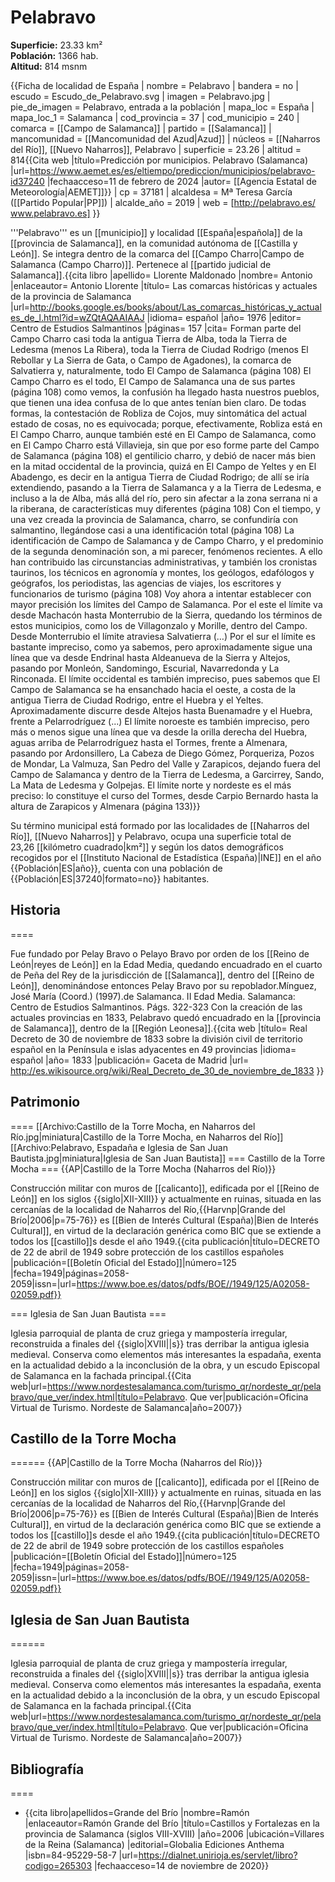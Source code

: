 # Pelabravo

**Superficie:** 23.33 km²  
**Población:** 1366 hab.  
**Altitud:** 814 msnm  

{{Ficha de localidad de España
| nombre = Pelabravo
| bandera = no
| escudo = Escudo_de_Pelabravo.svg
| imagen = Pelabravo.jpg
| pie_de_imagen = Pelabravo, entrada a la población
| mapa_loc = España
| mapa_loc_1 = Salamanca
| cod_provincia = 37
| cod_municipio = 240
| comarca = [[Campo de Salamanca]]
| partido = [[Salamanca]]
| mancomunidad = [[Mancomunidad del Azud|Azud]]
| núcleos = [[Naharros del Río]], [[Nuevo Naharros]], Pelabravo
| superficie = 23.26
| altitud = 814<ref>{{Cita web |título=Predicción por municipios. Pelabravo (Salamanca) |url=https://www.aemet.es/es/eltiempo/prediccion/municipios/pelabravo-id37240 |fechaacceso=11 de febrero de 2024 |autor= [[Agencia Estatal de Meteorología|AEMET]]}}</ref>
| cp = 37181
| alcaldesa = Mª Teresa García ([[Partido Popular|PP]])
| alcalde_año = 2019
| web = [http://pelabravo.es/ www.pelabravo.es]
}}

'''Pelabravo''' es un [[municipio]] y localidad [[España|española]] de la [[provincia de Salamanca]], en la comunidad autónoma de [[Castilla y León]]. Se integra dentro de la comarca del [[Campo Charro|Campo de Salamanca (Campo Charro)]]. Pertenece al [[partido judicial de Salamanca]].<ref name=ref_duplicada_1>{{cita libro |apellido= Llorente Maldonado |nombre= Antonio |enlaceautor= Antonio Llorente |título= Las comarcas históricas y actuales de la provincia de Salamanca |url=http://books.google.es/books/about/Las_comarcas_históricas_y_actuales_de_l.html?id=wZQtAQAAIAAJ |idioma= español |año= 1976 |editor= Centro de Estudios Salmantinos |páginas= 157 |cita= Forman parte del Campo Charro casi toda la antigua Tierra de Alba, toda la Tierra de Ledesma (menos La Ribera), toda la Tierra de Ciudad Rodrigo (menos El Rebollar y La Sierra de Gata, o Campo de Agadones), la comarca de Salvatierra y, naturalmente, todo El Campo de Salamanca (página 108) El Campo Charro es el todo, El Campo de Salamanca una de sus partes (página 108) como vemos, la confusión ha llegado hasta nuestros pueblos, que tienen una idea confusa de lo que antes tenían bien claro. De todas formas, la contestación de Robliza de Cojos, muy sintomática del actual estado de cosas, no es equivocada; porque, efectivamente, Robliza está en El Campo Charro, aunque también esté en El Campo de Salamanca, como en El Campo Charro está Villavieja, sin que por eso forme parte del Campo de Salamanca (página 108) el gentilicio charro, y debió de nacer más bien en la mitad occidental de la provincia, quizá en El Campo de Yeltes y en El Abadengo, es decir en la antigua Tierra de Ciudad Rodrigo; de allí se iría extendiendo, pasando a la Tierra de Salamanca y a la Tierra de Ledesma, e incluso a la de Alba, más allá del río, pero sin afectar a la zona serrana ni a la riberana, de características muy diferentes (página 108) Con el tiempo, y una vez creada la provincia de Salamanca, charro, se confundiría con salmantino, llegándose casi a una identificación total (página 108) La identificación de Campo de Salamanca y de Campo Charro, y el predominio de la segunda denominación son, a mi parecer, fenómenos recientes. A ello han contribuido las circunstancias administrativas, y también los cronistas taurinos, los técnicos en agronomía y montes, los geólogos, edafólogos y geógrafos, los periodistas, las agencias de viajes, los escritores y funcionarios de turismo (página 108) Voy ahora a intentar establecer con mayor precisión los límites del Campo de Salamanca. Por el este el límite va desde Machacón hasta Monterrubio de la Sierra, quedando los términos de estos municipios, como los de Villagonzalo y Morille, dentro del Campo. Desde Monterrubio el límite atraviesa Salvatierra (…) Por el sur el límite es bastante impreciso, como ya sabemos, pero aproximadamente sigue una línea que va desde Endrinal hasta Aldeanueva de la Sierra y Altejos, pasando por Monleón, Sandomingo, Escurial, Navarredonda y La Rinconada. El límite occidental es también impreciso, pues sabemos que El Campo de Salamanca se ha ensanchado hacia el oeste, a costa de la antigua Tierra de Ciudad Rodrigo, entre el Huebra y el Yeltes. Aproximadamente discurre desde Altejos hasta Buenamadre y el Huebra, frente a Pelarrodríguez (...) El límite noroeste es también impreciso, pero más o menos sigue una línea que va desde la orilla derecha del Huebra, aguas arriba de Pelarrodríguez hasta el Tormes, frente a Almenara, pasando por Ardonsillero, La Cabeza de Diego Gómez, Porqueriza, Pozos de Mondar, La Valmuza, San Pedro del Valle y Zarapicos, dejando fuera del Campo de Salamanca y dentro de la Tierra de Ledesma, a Garcirrey, Sando, La Mata de Ledesma y Golpejas. El límite norte y nordeste es el más preciso: lo constituye el curso del Tormes, desde Carpio Bernardo hasta la altura de Zarapicos y Almenara (página 133)}}</ref>

Su término municipal está formado por las localidades de [[Naharros del Río]], [[Nuevo Naharros]] y Pelabravo, ocupa una superficie total de 23,26&nbsp;[[kilómetro cuadrado|km²]] y según los datos demográficos recogidos por el [[Instituto Nacional de Estadística (España)|INE]] en el año {{Población|ES|año}}, cuenta con una población de {{Población|ES|37240|formato=no}} habitantes.

## Historia

====

Fue fundado por Pelay Bravo o Pelayo Bravo por orden de los [[Reino de León|reyes de León]] en la Edad Media, quedando encuadrado en el cuarto de Peña del Rey de la jurisdicción de [[Salamanca]], dentro del [[Reino de León]], denominándose entonces Pelay Bravo por su repoblador.<ref>Mínguez, José María (Coord.) (1997).de Salamanca. II Edad Media. Salamanca: Centro de Estudios Salmantinos. Págs. 322-323</ref> Con la creación de las actuales provincias en 1833, Pelabravo quedó encuadrado en la [[provincia de Salamanca]], dentro de la [[Región Leonesa]].<ref>{{cita web |título= Real Decreto de 30 de noviembre de 1833 sobre la división civil de territorio español en la Península e islas adyacentes en 49 provincias |idioma= español |año= 1833 |publicación= Gaceta de Madrid |url= http://es.wikisource.org/wiki/Real_Decreto_de_30_de_noviembre_de_1833 }}</ref>

## Patrimonio

====
[[Archivo:Castillo de la Torre Mocha, en Naharros del Río.jpg|miniatura|Castillo de la Torre Mocha, en Naharros del Río]]
[[Archivo:Pelabravo, Espadaña e Iglesia de San Juan Bautista.jpg|miniatura|Iglesia de San Juan Bautista]]
=== Castillo de la Torre Mocha ===
{{AP|Castillo de la Torre Mocha (Naharros del Río)}}

Construcción militar con muros de [[calicanto]], edificada por el [[Reino de León]] en los siglos {{siglo|XII-XIII}} y actualmente en ruinas, situada en las cercanías de la localidad de Naharros del Río,{{Harvnp|Grande del Brío|2006|p=75-76}} es [[Bien de Interés Cultural (España)|Bien de Interés Cultural]], en virtud de la declaración genérica como BIC que se extiende a todos los [[castillo]]s desde el año 1949.<ref name="BOE-1949">{{cita publicación|título=DECRETO de 22 de abril de 1949 sobre protección de los castillos españoles |publicación=[[Boletín Oficial del Estado]]|número=125 |fecha=1949|páginas=2058-2059|issn=|url=https://www.boe.es/datos/pdfs/BOE//1949/125/A02058-02059.pdf}}</ref>

=== Iglesia de San Juan Bautista ===

Iglesia parroquial de planta de cruz griega y mampostería irregular, reconstruida a finales del {{siglo|XVIII||s}} tras derribar la antigua iglesia medieval. Conserva como elementos más interesantes la espadaña, exenta en la actualidad debido a la inconclusión de la obra, y un escudo Episcopal de Salamanca en la fachada principal.<ref>{{Cita web|url=https://www.nordestesalamanca.com/turismo_qr/nordeste_qr/pelabravo/que_ver/index.html|título=Pelabravo. Que ver|publicación=Oficina Virtual de Turismo. Nordeste de Salamanca|año=2007}}</ref>

## Castillo de la Torre Mocha

======
{{AP|Castillo de la Torre Mocha (Naharros del Río)}}

Construcción militar con muros de [[calicanto]], edificada por el [[Reino de León]] en los siglos {{siglo|XII-XIII}} y actualmente en ruinas, situada en las cercanías de la localidad de Naharros del Río,{{Harvnp|Grande del Brío|2006|p=75-76}} es [[Bien de Interés Cultural (España)|Bien de Interés Cultural]], en virtud de la declaración genérica como BIC que se extiende a todos los [[castillo]]s desde el año 1949.<ref name="BOE-1949">{{cita publicación|título=DECRETO de 22 de abril de 1949 sobre protección de los castillos españoles |publicación=[[Boletín Oficial del Estado]]|número=125 |fecha=1949|páginas=2058-2059|issn=|url=https://www.boe.es/datos/pdfs/BOE//1949/125/A02058-02059.pdf}}</ref>

## Iglesia de San Juan Bautista

======

Iglesia parroquial de planta de cruz griega y mampostería irregular, reconstruida a finales del {{siglo|XVIII||s}} tras derribar la antigua iglesia medieval. Conserva como elementos más interesantes la espadaña, exenta en la actualidad debido a la inconclusión de la obra, y un escudo Episcopal de Salamanca en la fachada principal.<ref>{{Cita web|url=https://www.nordestesalamanca.com/turismo_qr/nordeste_qr/pelabravo/que_ver/index.html|título=Pelabravo. Que ver|publicación=Oficina Virtual de Turismo. Nordeste de Salamanca|año=2007}}</ref>

## Bibliografía

====

* {{cita libro|apellidos=Grande del Brío |nombre=Ramón |enlaceautor=Ramón Grande del Brío |título=Castillos y Fortalezas en la provincia de Salamanca (siglos VIII-XVIII) |año=2006 |ubicación=Villares de la Reina (Salamanca) |editorial=Globalia Ediciones Anthema |isbn=84-95229-58-7 |url=https://dialnet.unirioja.es/servlet/libro?codigo=265303 |fechaacceso=14 de noviembre de 2020}}
